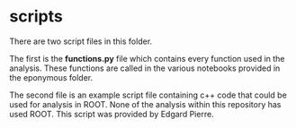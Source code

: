 # scripts

There are two script files in this folder. 

The first is the **functions.py** file which contains every function used in the analysis. These functions are called in the various notebooks provided in the eponymous folder. 

The second file is an example script file containing c++ code that could be used for analysis in ROOT. None of the analysis within this repository has used ROOT. This script was provided by Edgard Pierre.

